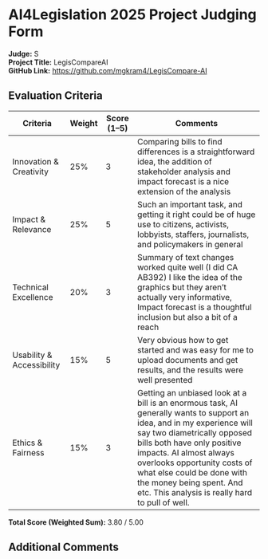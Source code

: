 # AI4Legislation 2025 Project Judging Form

**Judge:** S  
**Project Title:** LegisCompareAI  
**GitHub Link:** https://github.com/mgkram4/LegisCompare-AI

## Evaluation Criteria

| Criteria                   | Weight | Score (1–5) | Comments |
|----------------------------|--------|-------------|----------|
| Innovation & Creativity    | 25%    | 3           | Comparing bills to find differences is a straightforward idea, the addition of stakeholder analysis and impact forecast is a nice extension of the analysis |
| Impact & Relevance         | 25%    | 5           | Such an important task, and getting it right could be of huge use to citizens, activists, lobbyists, staffers, journalists, and policymakers in general |
| Technical Excellence       | 20%    | 3           | Summary of text changes worked quite well (I did CA AB392) I like the idea of the graphics but they aren’t actually very informative, Impact forecast is a thoughtful inclusion but also a bit of a reach |
| Usability & Accessibility  | 15%    | 5           | Very obvious how to get started and was easy for me to upload documents and get results, and the results were well presented |
| Ethics & Fairness          | 15%    | 3           | Getting an unbiased look at a bill is an enormous task, AI generally wants to support an idea, and in my experience will say two diametrically opposed bills both have only positive impacts. AI almost always overlooks opportunity costs of what else could be done with the money being spent. And etc. This analysis is really hard to pull of well. |

**Total Score (Weighted Sum):** 3.80 / 5.00

## Additional Comments
